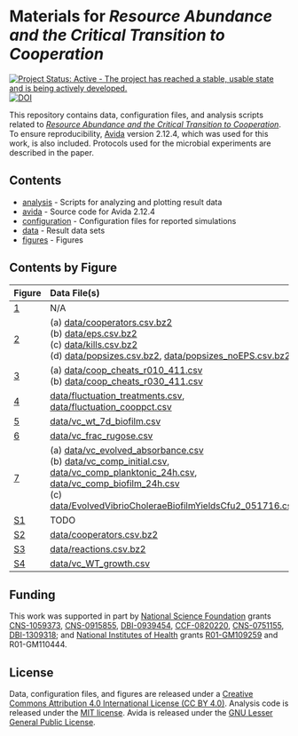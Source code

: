 # Materials for *Resource Abundance and the Critical Transition to Cooperation*

[![Project Status: Active - The project has reached a stable, usable state and is being actively developed.](http://www.repostatus.org/badges/latest/active.svg)](http://www.repostatus.org/#active)
[![DOI](https://img.shields.io/badge/Paper-10.1111%2Fjeb.13039-blue.svg)](https://dx.doi.org/10.1111/jeb.13039)

This repository contains data, configuration files, and analysis scripts related to *[Resource Abundance and the Critical Transition to Cooperation](https://dx.doi.org/10.1111/jeb.13039)*.
To ensure reproducibility, [Avida](http://avida.devosoft.org) version 2.12.4, which was used for this work, is also included.
Protocols used for the microbial experiments are described in the paper.


## Contents

* [analysis](analysis) - Scripts for analyzing and plotting result data
* [avida](avida) - Source code for Avida 2.12.4
* [configuration](configuration) - Configuration files for reported simulations
* [data](data) - Result data sets
* [figures](figures) - Figures


## Contents by Figure

| Figure  | Data File(s)   | Analysis      | 
|:--------|:---------------|:--------------|
| [1](figures/avida_diagram.tiff) | N/A            | N/A           |
| [2](figures/avida_combined.pdf) | (a) [data/cooperators.csv.bz2](data/cooperators.csv.bz2)<br>(b) [data/eps.csv.bz2](data/eps.csv.bz2)<br>(c) [data/kills.csv.bz2](data/kills.csv.bz2)<br>(d) [data/popsizes.csv.bz2](data/popsizes.csv.bz2), [data/popsizes_noEPS.csv.bz2](data/popsizes_noEPS.csv.bz2) | [analysis/plot_avida_combined.R](analysis/plot_avida_combined.R) |
| [3](figures/avida_population_stacks.pdf) | (a) [data/coop_cheats_r010_411.csv](data/coop_cheats_r010_411.csv)<br>(b) [data/coop_cheats_r030_411.csv](data/coop_cheats_r030_411.csv) | [analysis/plot_avida_popstacks.R](analysis/plot_avida_popstacks.R) |
| [4](figures/avida_fluctuation_cooppct.pdf) | [data/fluctuation_treatments.csv](data/fluctuation_treatments.csv), [data/fluctuation_cooppct.csv](data/fluctuation_cooppct.csv) | [analysis/plot_avida_fluctuation.R](analysis/plot_avida_fluctuation.R) |
| [5](figures/vc_biofilm_7dWT.pdf) | [data/vc_wt_7d_biofilm.csv](data/vc_wt_7d_biofilm.csv) | [analysis/plot_vc_biofilm.R](analysis/plot_vc_biofilm.R) |
| [6](figures/vc_frac_rugose.pdf) | [data/vc_frac_rugose.csv](data/vc_frac_rugose.csv) | [analysis/plot_vc_rugose.R](analysis/plot_vc_rugose.R) |
| [7](figures/vc_evolved_combined.pdf) | (a) [data/vc_evolved_absorbance.csv](data/vc_evolved_absorbance.csv)<br>(b) [data/vc_comp_initial.csv](data/vc_comp_initial.csv), [data/vc_comp_planktonic_24h.csv](data/vc_comp_planktonic_24h.csv), [data/vc_comp_biofilm_24h.csv](data/vc_comp_biofilm_24h.csv)<br>(c) [data/EvolvedVibrioCholeraeBiofilmYieldsCfu2_051716.csv](data/EvolvedVibrioCholeraeBiofilmYieldsCfu2_051716.csv) | [analysis/plot_vc_evolved_all.R](analysis/plot_vc_evolved_all.R) |
| [S1](figures/population-0092900.pdf) | TODO           | TODO          |
| [S2](figures/avida_cooperators_trajectories.pdf) | [data/cooperators.csv.bz2](data/cooperators.csv.bz2) | [analysis/plot_avida_coop_trajectories.R](analysis/plot_avida_coop_trajectories.R) |
| [S3](figures/avida_reactions_ORN_EQU.pdf) | [data/reactions.csv.bz2](data/reactions.csv.bz2) | [analysis/plot_avida_EQU.R](analysis/plot_avida_EQU.R) |
| [S4](figures/vc_growth_WT.pdf) | [data/vc_WT_growth.csv](data/vc_WT_growth.csv) | [analysis/plot_vc_growth.R](analysis/plot_vc_growth.R) |


## Funding

This work was supported in part by [National Science Foundation](https://www.nsf.gov) grants [CNS-1059373](https://www.nsf.gov/awardsearch/showAward?AWD_ID=1059373), [CNS-0915855](https://www.nsf.gov/awardsearch/showAward?AWD_ID=0915855), [DBI-0939454](https://www.nsf.gov/awardsearch/showAward?AWD_ID=0939454), [CCF-0820220](https://www.nsf.gov/awardsearch/showAward?AWD_ID=0820220), [CNS-0751155](https://www.nsf.gov/awardsearch/showAward?AWD_ID=0751155), [DBI-1309318](https://www.nsf.gov/awardsearch/showAward?AWD_ID=1309318); and [National Institutes of Health](https://www.nih.gov) grants [R01-GM109259](https://projectreporter.nih.gov/project_info_description.cfm?aid=9102193) and R01-GM110444. 


## License

Data, configuration files, and figures are released under a [Creative Commons Attribution 4.0 International License (CC BY 4.0)](https://creativecommons.org/licenses/by/4.0/).
Analysis code is released under the [MIT license](https://opensource.org/licenses/MIT).
Avida is released under the [GNU Lesser General Public License](https://www.gnu.org/licenses/lgpl.html).

